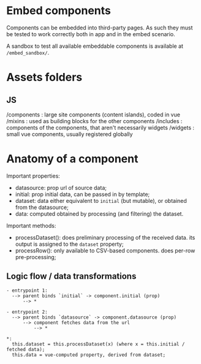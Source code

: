# Embed components

Components can be embedded into third-party pages. As such they must be tested to work
correctly both in app and in the embed scenario. 

A sandbox to test all available embeddable components is available at `/embed_sandbox/`.

# Assets folders

## JS

/components : large site components (content islands), coded in vue
  /mixins : used as building blocks for the other components
  /includes : components of the components, that aren't necessarily widgets
/widgets : small vue components, usually registered globally


# Anatomy of a component

Important properties:

- datasource: prop
  url of source data;
- initial: prop
  initial data, can be passed in by template;
- dataset: data
  either equivalent to `initial` (but mutable),
  or obtained from the datasource;
- data: computed
  obtained by processing (and filtering) the dataset.

Important methods:
- processDataset():
  does preliminary processing of the received data. its output is assigned
  to the `dataset` property;
- processRow():
  only available to CSV-based components. does per-row pre-processing;


## Logic flow / data transformations

```
- entrypoint 1:
  --> parent binds `initial` -> component.initial (prop)
      --> *

- entrypoint 2:
  --> parent binds `datasource` -> component.datasource (prop)
      --> component fetches data from the url
          --> *

*:
  this.dataset = this.processDataset(x) (where x = this.initial / fetched data);
  this.data = vue-computed property, derived from dataset;
```
